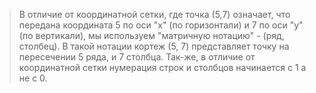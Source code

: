 

> В отличие от координатной сетки, где точка (5,7) означает, что передана координата 5 по оси "x"
> (по горизонтали) и 7 по оси "y" (по вертикали), мы используем "матричную нотацию" - (ряд, столбец). 
> В такой нотации кортеж (5, 7) представляет точку на пересечении 5 ряда, и 7 столбца. Так-же, 
> в отличие от координатной сетки нумерация строк и столбцов начинается с 1 а не с 0.
